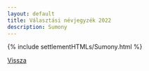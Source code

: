 ```yaml
---
layout: default
title: Választási névjegyzék 2022
description: Sumony
---
```


{% include settlementHTMLs/Sumony.html %}

[Vissza](../)